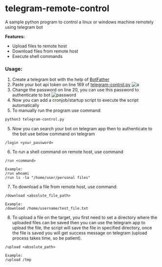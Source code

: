 # telegram-remote-control
A sample python program to control a linux or windows machine remotely using telegram bot

**Features:**
- Upload files to remote host
- Download files from remote host
- Execute shell commands

### Usage:
1. Create a telegram bot with the help of [BotFather](https://telegram.me/BotFather)
2. Paste your bot api token on line 169 of [telegram-control.py](https://github.com/ggk570/telegram-remote-control/blob/main/telegram-control.py) 
![a](https://github.com/ggk570/telegram-remote-control/screenshots/api_token.png)
3. Change the password on line 20, you can use this password to authenticate to bot
![password](https://github.com/ggk570/telegram-remote-control/screenshots/password.png)
4. Now you can add a cronjob/startup script to execute the script automatically
5. To manually run the program use command:
```bash
python3 telegram-control.py
```
5. Now you can search your bot on telegram app then to authenticate to the bot use below command on telegram
```
/login <your_password>
```
6. To run a shell command on remote host, use command
```
/run <command>

Example:
/run whoami
/run ls -la "/home/user/personal files"
```
7. To download a file from remote host, use command:
```
/download <absolute_file_path>

Example:
/download /home/username/test_file.txt
```
8. To upload a file on the target, you first need to set a directory where the uploaded files can be saved then you can use the telegram app to upload the file, the script will save the file in specified directory, once the file is saved you will get success message on telegram (upload process takes time, so be patient).
```
/upload <absolute_path>

Example:
/upload /tmp
```

